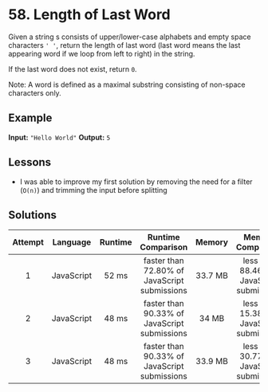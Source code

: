 # 58. Length of Last Word

Given a string s consists of upper/lower-case alphabets and empty space characters `' '`, return the length of last word (last word means the last appearing word if we loop from left to right) in the string.

If the last word does not exist, return `0`.

Note: A word is defined as a maximal substring consisting of non-space characters only.

## Example

**Input:** `"Hello World"`
**Output:** `5`

## Lessons

- I was able to improve my first solution by removing the need for a filter (`O(n)`) and trimming the input before splitting

## Solutions

|Attempt|Language|Runtime|Runtime Comparison|Memory|Memory Comparison|
|:-:|:-:|:-:|:-:|:-:|:-:|
|1|JavaScript|52 ms|faster than 72.80% of JavaScript submissions|33.7 MB|less than 88.46% of JavaScript submissions|
|2|JavaScript|48 ms|faster than 90.33% of JavaScript submissions|34 MB|less than 15.38% of JavaScript submissions|
|3|JavaScript|48 ms|faster than 90.33% of JavaScript submissions|33.9 MB|less than 30.77% of JavaScript submissions|
